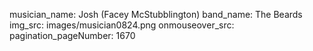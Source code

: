 musician_name: Josh (Facey McStubblington)
band_name: The Beards
img_src: images/musician0824.png
onmouseover_src: 
pagination_pageNumber: 1670